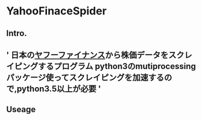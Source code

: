 # YahooFinaceSpider
## Intro.
'
日本の[ヤフーファイナンス](https://stocks.finance.yahoo.co.jp/)から株価データをスクレイピングするプログラム
python3のmutiprocessingパッケージ使ってスクレイピングを加速するので,python3.5以上が必要
'
-------------------------------------
## Useage

